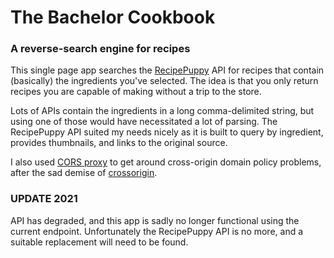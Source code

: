 # The Bachelor Cookbook
### A reverse-search engine for recipes

This single page app searches the [RecipePuppy](http://www.recipepuppy.com)
API for recipes that contain (basically) the ingredients you've selected.
The idea is that you only return recipes you are capable of making
without a trip to the store.

Lots of APIs contain the ingredients in a long comma-delimited string,
but using one of those would have necessitated a lot of parsing.
The RecipePuppy API suited my needs nicely as it is built to query by
ingredient, provides thumbnails, and links to the original source.

I also used [CORS proxy](https://cors-proxy.htmldriven.com/) to
get around cross-origin domain policy problems, after the
sad demise of [crossorigin](https://crossorigin.me/).

### UPDATE 2021

API has degraded, and this app is sadly no longer functional using the current endpoint.
Unfortunately the RecipePuppy API is no more, and a suitable replacement will need to be found.